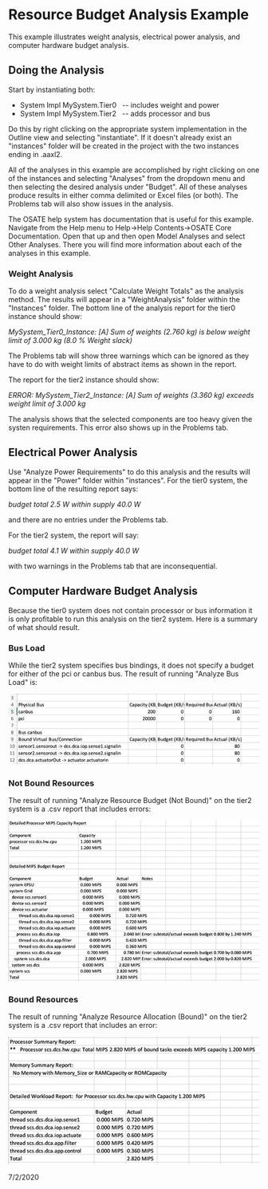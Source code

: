 # Resource Budget Analysis Example
This example illustrates weight analysis, electrical power analysis, and computer hardware budget analysis.

## Doing the Analysis ##

Start by instantiating both:

- System Impl MySystem.Tier0 &nbsp; -- includes weight and power
- System Impl MySystem.Tier2 &nbsp; -- adds processor and bus

Do this by right clicking on the appropriate system implementation in the Outline view and selecting "instantiate". If it doesn't already exist an "instances" folder will be created in the project with the two instances ending in .aaxl2.

All of the analyses in this example are accomplished by right clicking on one of the instances and selecting "Analyses" from the dropdown menu and then selecting the desired analysis under "Budget". All of these analyses produce results in either comma delimited or Excel files (or both). The Problems tab will also show issues in the analysis.


The OSATE help system has documentation that is useful for this example. Navigate from the Help menu to Help->Help Contents->OSATE Core Documentation. Open that up and then open Model Analyses and select Other Analyses. There you will find more information about each of the analyses in this example.

### Weight Analysis ###

 
To do a weight analysis select "Calculate Weight Totals" as the analysis method. The results will appear in a "WeightAnalysis" folder within the "Instances" folder. The bottom line of the analysis report for the tier0 instance should show:

*MySystem_Tier0_Instance: [A] Sum of weights (2.760 kg) is below weight limit of 3.000 kg (8.0 % Weight slack)*

The Problems tab will show three warnings which can be ignored as they have to do with weight limits of abstract items as shown in the report.

The report for the tier2 instance should show:

*ERROR:  MySystem_Tier2_Instance: [A] Sum of weights (3.360 kg) exceeds weight limit of 3.000 kg*

The analysis shows that the selected components are too heavy given the systen requirements. This error also shows up in the Problems tab.

## Electrical Power Analysis #

Use "Analyze Power Requirements" to do this analysis and the results will appear in the "Power" folder within "instances". For the tier0 system, the bottom line of the resulting report says:

*budget total 2.5 W within supply 40.0 W*

and there are no entries under the Problems tab.

For the tier2 system, the report will say: 

*budget total 4.1 W within supply 40.0 W*

with two warnings in the Problems tab that are inconsequential.


## Computer Hardware Budget Analysis ##

Because the tier0 system does not contain processor or bus information it is only profitable to run this analysis on the tier2 system. Here is a summary of what should result.

### Bus Load ##

While the tier2 system specifies bus bindings, it does not specify a budget for either of the pci or canbus bus. The result of running "Analyze Bus Load" is:

![png](./doc/tier2_busload.png)

### Not Bound Resources ###

The result of running "Analyze Resource Budget (Not Bound)" on the tier2 system is a .csv report that includes errors:

![png](./doc/tier2_not_bound_resource_report.png)

### Bound Resources ###

The result of running "Analyze Resource Allocation (Bound)" on the tier2 system is a .csv report that includes an error:

![png](./doc/tier2_bound_resource_report.png)

7/2/2020
